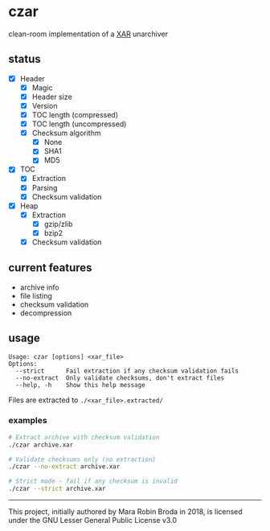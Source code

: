 # czar

clean-room implementation of a [XAR](https://en.wikipedia.org/wiki/Xar_%28archiver%29) unarchiver

## status

- [x] Header
	- [x] Magic
	- [x] Header size
	- [x] Version
	- [x] TOC length (compressed)
	- [x] TOC length (uncompressed)
	- [x] Checksum algorithm
		- [x] None
		- [x] SHA1
		- [x] MD5
- [x] TOC
	- [x] Extraction
	- [x] Parsing
	- [x] Checksum validation
- [x] Heap
	- [x] Extraction
		- [x] gzip/zlib
		- [x] bzip2
	- [x] Checksum validation

## current features

- archive info
- file listing
- checksum validation
- decompression

## usage

```
Usage: czar [options] <xar_file>
Options:
  --strict      Fail extraction if any checksum validation fails
  --no-extract  Only validate checksums, don't extract files
  --help, -h    Show this help message
```

Files are extracted to `./<xar_file>.extracted/`

### examples

```bash
# Extract archive with checksum validation
./czar archive.xar

# Validate checksums only (no extraction)
./czar --no-extract archive.xar

# Strict mode - fail if any checksum is invalid
./czar --strict archive.xar
```

---

This project, initially authored by Mara Robin Broda in 2018, is licensed under the GNU Lesser General Public License v3.0
